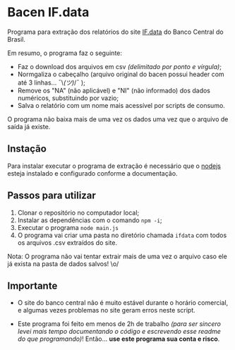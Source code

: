 # Bacen IF.data

Programa para extração dos relatórios do site [IF.data](https://www3.bcb.gov.br/ifdata/index.html) do Banco Central do Brasil. 

Em resumo, o programa faz o seguinte:
* Faz o download dos arquivos em csv *(delimitado por ponto e vírgula)*;
* Normgaliza o cabeçalho (arquivo original do bacen possui header com até 3 linhas... ¯\\_(ツ)_/¯ );
* Remove os "NA" (não aplicável) e "NI" (não informado) dos dados numéricos, substituindo por vazio;
* Salva o relatório com um nome mais acessível por scripts de consumo.

O programa não baixa mais de uma vez os dados uma vez que o arquivo de saída já existe.

## Instação

Para instalar  executar o programa de extração é necessário que o [nodejs](https://nodejs.org) esteja instalado e configurado conforme a documentação.

## Passos para utilizar

1. Clonar o repositório no computador local;
2. Instalar as dependências com o comando `npm -i`;
3. Executar o programa `node main.js`
4. O programa vai criar uma pasta no diretório chamada `ifdata` com todos os arquivos .csv extraídos do site.

Nota: O programa não vai tentar extrair mais de uma vez o arquivo caso ele já exista na pasta de dados salvos! \o/

## Importante

* O site do banco central não é muito estável durante o horário comercial, e algumas vezes problemas no site geram erros neste script.

* Este programa foi feito em menos de 2h de trabalho *(para ser sincero levei mais tempo documentando o código e escrevendo esse readme do que programando)*! Então... **use este programa sua conta e risco**.
